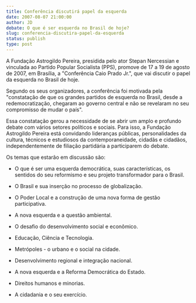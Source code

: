 ```yaml
---
title: Conferência discutirá papel da esquerda
date: 2007-08-07 21:00:00
author: JD
debate: O que é ser esquerda no Brasil de hoje?
slug: conferencia-discutira-papel-da-esquerda
status: publish 
type: post
---
```


  

A Fundação Astrogildo Pereira, presidida pelo ator Stepan Nercessian e vinculada ao Partido Popular Socialista (PPS), promove de 17 a 19 de agosto de 2007, em Brasília, a "Conferência Caio Prado Jr.", que vai discutir o papel da esquerda no Brasil de hoje.  

  

Segundo os seus organizadores, a conferência foi motivada pela "constatação de que os grandes partidos de esquerda no Brasil, desde a redemocratização, chegaram ao governo central e não se revelaram no seu compromisso de mudar o país".  

  

Essa constatação gerou a necessidade de se abrir um amplo e profundo debate com vários setores políticos e sociais. Para isso, a Fundação Astrogildo Pereira está convidando lideranças públicas, personalidades da cultura, técnicos e estudiosos da contemporaneidade, cidadãs e cidadãos, independentemente de filiação partidária a participarem do debate.  

  

Os temas que estarão em discussão são:  

  

- O que é ser uma esquerda democrática, suas características, os sentidos do seu reformismo e seu projeto transformador para o Brasil.  

  

- O Brasil e sua inserção no processo de globalização.  

  

- O Poder Local e a construção de uma nova forma de gestão participativa.  

  

- A nova esquerda e a questão ambiental.  

  

- O desafio do desenvolvimento social e econômico.  

  

- Educação, Ciência e Tecnologia.  

  

- Metrópoles - o urbano e o social na cidade.  

  

- Desenvolvimento regional e integração nacional.  

  

- A nova esquerda e a Reforma Democrática do Estado.  

  

- Direitos humanos e minorias.  

  

- A cidadania e o seu exercício.
